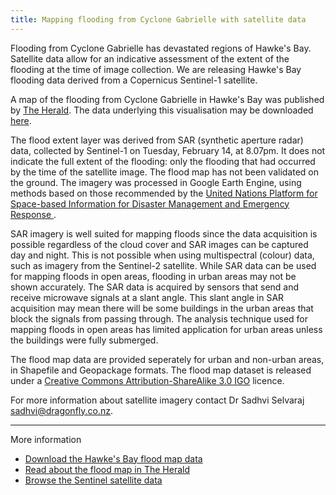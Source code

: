 ```yaml
---
title: Mapping flooding from Cyclone Gabrielle with satellite data
---
```


Flooding from Cyclone Gabrielle has devastated regions of Hawke's Bay. Satellite
data allow for an indicative assessment of the extent of the flooding at the time of image collection.
We are releasing Hawke's Bay flooding data derived from a Copernicus Sentinel-1 satellite.
<!--more-->

A map of the flooding from Cyclone Gabrielle in Hawke's Bay was published by [The Herald](https://www.nzherald.co.nz/nz/cyclone-gabrielle-floods-first-satellite-images-shows-extent-of-hawkes-bay-flooding/TX5QMIEM2JBRTKSH5PKTTECTSE/). 
The data underlying this visualisation may be downloaded [here](https://files.dragonfly.co.nz/data/hawkes-bay-flood/hawkes-bay-flood-2023-02-14.zip).

<div class="flourish-embed flourish-photo-slider" data-src="visualisation/12464013" data-width="80%"><script src="https://public.flourish.studio/resources/embed.js"></script></div>


The flood extent layer was derived from SAR (synthetic aperture
radar) data, collected by Sentinel-1 on Tuesday, February 14, at 8.07pm. 
It does not indicate the full extent of the flooding: only the flooding that had occurred by the time of the 
satellite image. The flood map has not been validated on the ground. The imagery
was processed in Google Earth Engine, using methods based on those recommended by the [United Nations Platform for Space-based Information for Disaster Management and Emergency Response
](https://www.un-spider.org/advisory-support/recommended-practices/recommended-practice-google-earth-engine-flood-mapping). 

SAR imagery is well suited for mapping floods since the data acquisition is possible regardless of the cloud cover 
and SAR images can be captured day and night. This is not possible 
when using multispectral (colour) data, such as imagery from the Sentinel-2 satellite. 
While SAR data can be used for 
mapping floods in open areas, flooding in urban areas may not be shown accurately. The 
SAR data is acquired by sensors that send and receive microwave signals at a slant angle.
This slant angle in SAR acquisition may mean there will be some buildings in the urban 
areas that block the signals from passing through. 
The analysis technique used for mapping floods in open areas has limited application for urban areas 
unless the buildings were fully submerged. 

The flood map data are provided seperately for urban and non-urban areas, in Shapefile and Geopackage formats. 
The flood map dataset is released under a [Creative Commons Attribution-ShareAlike 3.0 IGO](https://creativecommons.org/licenses/by-sa/3.0/igo/) licence. 

For more information about satellite imagery contact Dr Sadhvi Selvaraj [sadhvi@dragonfly.co.nz](mailto:sadhvi@dragonfly.co.nz).

---
More information  

* [Download the Hawke's Bay flood map data](https://files.dragonfly.co.nz/data/hawkes-bay-flood/hawkes-bay-flood-2023-02-14.zip)
* [Read about the flood map in The Herald](https://www.nzherald.co.nz/nz/cyclone-gabrielle-floods-first-satellite-images-shows-extent-of-hawkes-bay-flooding/TX5QMIEM2JBRTKSH5PKTTECTSE/)
* [Browse the Sentinel satellite data](https://apps.sentinel-hub.com/eo-browser/?zoom=11&lat=-39.59537&lng=176.71783&themeId=DEFAULT-THEME&visualizationUrl=https%3A%2F%2Fservices.sentinel-hub.com%2Fogc%2Fwms%2Ff2068f4f-3c75-42cf-84a1-42948340a846&datasetId=S1_AWS_IW_VVVH&fromTime=2023-02-14T00%3A00%3A00.000Z&toTime=2023-02-14T23%3A59%3A59.999Z&layerId=IW-DV-VV-DECIBEL-GAMMA0-RADIOMETRIC-TERRAIN-CORRECTED&demSource3D=%22MAPZEN%22)
